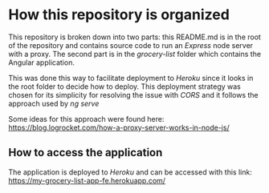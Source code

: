 # How this repository is organized

This repository is broken down into two parts: this README.md is in the root of the repository and contains source code to run an *Express* node server with a proxy. The second part is in the *grocery-list* folder which contains the Angular application.


This was done this way to facilitate deployment to *Heroku* since it looks in the root folder to decide how to deploy. This deployment strategy was chosen for its simplicity for resolving the issue with *CORS* and it follows the approach used by *ng serve*

Some ideas for this approach were found here: https://blog.logrocket.com/how-a-proxy-server-works-in-node-js/


## How to access the application 

The application is deployed to *Heroku* and can be accessed with this link:
https://my-grocery-list-app-fe.herokuapp.com/
